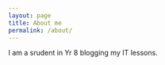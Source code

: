 ```yaml
---
layout: page
title: About me
permalink: /about/
---
```


I am a srudent in Yr 8 blogging my IT lessons.
